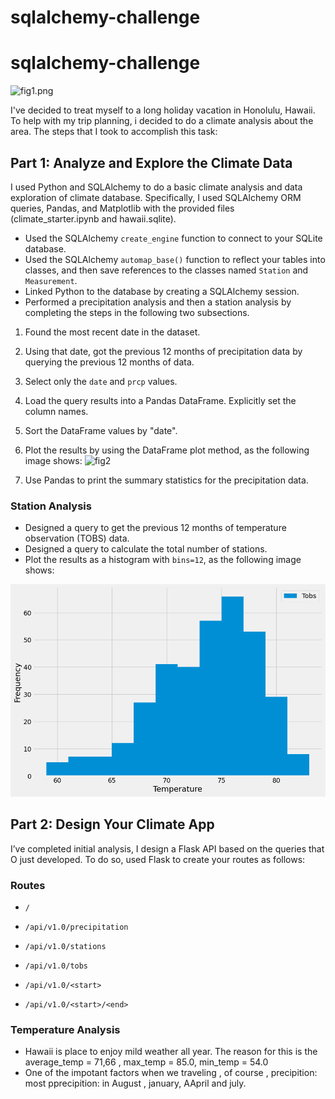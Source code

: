 # sqlalchemy-challenge

# sqlalchemy-challenge

![fig1.png](Images/fig1.jng)

I've decided to treat myself to a long holiday vacation in Honolulu, Hawaii. To help with my trip planning, i decided to do a climate analysis about the area. 
The steps that I took to accomplish this task:

## Part 1: Analyze and Explore the Climate Data

I  used Python and SQLAlchemy to do a basic climate analysis and data exploration of climate database. Specifically, I  used  SQLAlchemy ORM queries, Pandas, and Matplotlib with the provided files (climate_starter.ipynb and hawaii.sqlite).

* Used the SQLAlchemy `create_engine` function to connect to your SQLite database.
* Used the SQLAlchemy `automap_base()` function to reflect your tables into classes, and then save references to the classes named `Station` and `Measurement`.
* Linked Python to the database by creating a SQLAlchemy session.
* Performed a precipitation analysis and then a station analysis by completing the steps in the following two subsections.

1. Found the most recent date in the dataset.
2. Using that date, got the previous 12 months of precipitation data by querying the previous 12 months of data.
3. Select only the `date` and `prcp` values.
4. Load the query results into a Pandas DataFrame. Explicitly set the column names.
5. Sort the DataFrame values by "date".
6. Plot the results by using the DataFrame plot method, as the following image shows:
    ![fig2](Images/fig2.png)

7. Use Pandas to print the summary statistics for the precipitation data.  

### Station Analysis

   *  Designed a query to get the previous 12 months of temperature observation (TOBS) data.
   *  Designed a query to calculate the total number of stations.
   *  Plot the results as a histogram with `bins=12`, as the following image shows: 

![fig3](Images/fig3.png)

## Part 2: Design Your Climate App

I’ve completed initial analysis, I design a Flask API based on the queries that O just developed. To do so, used Flask to create your routes as follows:

### Routes

* `/`

* `/api/v1.0/precipitation`

* `/api/v1.0/stations`

* `/api/v1.0/tobs`

* `/api/v1.0/<start>` 

* `/api/v1.0/<start>/<end>`

### Temperature Analysis

* Hawaii is place to enjoy mild weather all year.  The reason for this is the average_temp = 71,66 , max_temp = 85.0, min_temp = 54.0
* One of the impotant factors when we traveling , of course , precipition: most pprecipition: in August , january, AApril and july. 


   